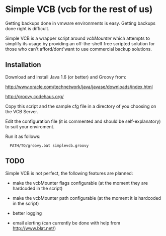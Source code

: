 Simple VCB (vcb for the rest of us)
===================================

Getting backups done in vmware environments is easy.
Getting backups done right is difficult.

Simple VCB is a wrapper script around *vcbMounter* which attempts to
simplify its usage by providing an off-the-shelf free scripted solution
for those who can't afford/dont'want to use commercial backup solutions.

Installation
------------

Download and install Java 1.6 (or better) and Groovy from:

http://www.oracle.com/technetwork/java/javase/downloads/index.html

http://groovy.codehaus.org/

Copy this script and the sample cfg file in a directory of you choosing
on the VCB Server.

Edit the configuration file (it is commented and should be self-explanatory)
to suit your enviroment.

Run it as follows:

      PATH/TO/groovy.bat simplevcb.groovy

TODO
----

Simple VCB is not perfect, the following features are planned:

- make the vcbMounter flags configurable (at the moment they are hardcoded in the script)

- make the vcbMounter path configurable (at the moment it is hardcoded in the script)

- better logging

- email alerting (can currently be done with help from http://www.blat.net/)



